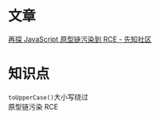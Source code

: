 # 文章
[再探 JavaScript 原型链污染到 RCE - 先知社区](https://xz.aliyun.com/t/7025)
# 知识点
`toUpperCase()`大小写绕过<br />原型链污染 RCE
